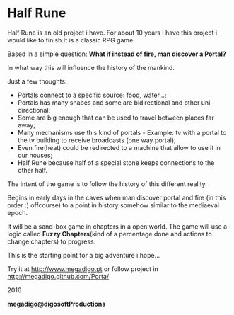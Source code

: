 Half Rune
=========

Half Rune is an old project i have. For about 10 years i have this project i would like to finish.It is a classic RPG game.

Based in a simple question: **What if instead of fire, man discover a Portal?**

In what way this will influence the history of the mankind.

Just a few thoughts:
- Portals connect to a specific source: food, water...;
- Portals has many shapes and some are bidirectional and other uni-directional;
- Some are big enough that can be used to travel between places far away;
- Many mechanisms use this kind of portals - Example: tv with a portal to the tv building to receive broadcasts (one way portal);
- Even fire(heat) could be redirected to a machine that allow to use it in our houses;
- Half Rune because half of a special stone keeps connections to the other half.

The intent of the game is to follow the history of this different reality.

Begins in early days in the caves when man discover portal and fire (in this order :) offcourse) to a point in history somehow similar to the mediaeval epoch. 

It will be a sand-box game in chapters in a open world. The game will use a logic called **Fuzzy Chapters**(kind of a percentage done and actions to change chapters) to progress.

This is the starting point for a big adventure i hope…

Try it at http://www.megadigo.pt or follow project in http://megadigo.github.com/Porta/

2016

**megadigo@digosoftProductions**





